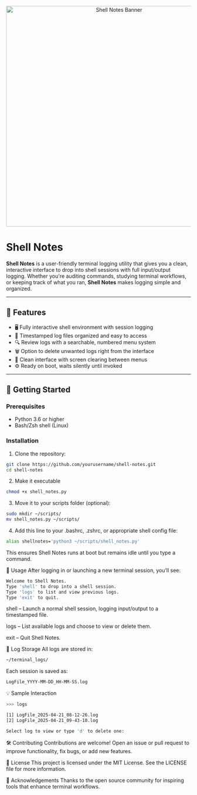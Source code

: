<p align="center">
  <img src="https://github.com/cgarey2014/shell_notes/main/assets/shell_notes.png" alt="Shell Notes Banner" width="600">
</p>

# Shell Notes

**Shell Notes** is a user-friendly terminal logging utility that gives you a clean, interactive interface to drop into shell sessions with full input/output logging. Whether you're auditing commands, studying terminal workflows, or keeping track of what you ran, **Shell Notes** makes logging simple and organized.

---

## 🧰 Features

- 🖥️ Fully interactive shell environment with session logging
- 📂 Timestamped log files organized and easy to access
- 🔍 Review logs with a searchable, numbered menu system
- 🗑️ Option to delete unwanted logs right from the interface
- 🧼 Clean interface with screen clearing between menus
- ⚙️ Ready on boot, waits silently until invoked

---

## 🚀 Getting Started

### Prerequisites

- Python 3.6 or higher
- Bash/Zsh shell (Linux)

### Installation

1. Clone the repository:

```bash
git clone https://github.com/yourusername/shell-notes.git
cd shell-notes
```

2. Make it executable

```bash
chmod +x shell_notes.py
```

3. Move it to your scripts folder (optional):
```bash
sudo mkdir ~/scripts/
mv shell_notes.py ~/scripts/
```

4. Add this line to your .bashrc, .zshrc, or appropriate shell config file:

```bash
alias shellnotes='python3 ~/scripts/shell_notes.py'
```
This ensures Shell Notes runs at boot but remains idle until you type a command.

🧭 Usage
After logging in or launching a new terminal session, you’ll see:

```bash
Welcome to Shell Notes.
Type 'shell' to drop into a shell session.
Type 'logs' to list and view previous logs.
Type 'exit' to quit.
```
shell – Launch a normal shell session, logging input/output to a timestamped file.

logs – List available logs and choose to view or delete them.

exit – Quit Shell Notes.

📂 Log Storage
All logs are stored in:

```bash
~/terminal_logs/
```

Each session is saved as:

```bash
LogFile_YYYY-MM-DD_HH-MM-SS.log
```

💡 Sample Interaction
```bash
>>> logs

[1] LogFile_2025-04-21_08-12-26.log
[2] LogFile_2025-04-21_09-43-10.log

Select log to view or type 'd' to delete one:
```

🛠️ Contributing
Contributions are welcome! Open an issue or pull request to improve functionality, fix bugs, or add new features.

📝 License
This project is licensed under the MIT License. See the LICENSE file for more information.

🙏 Acknowledgements
Thanks to the open source community for inspiring tools that enhance terminal workflows.
